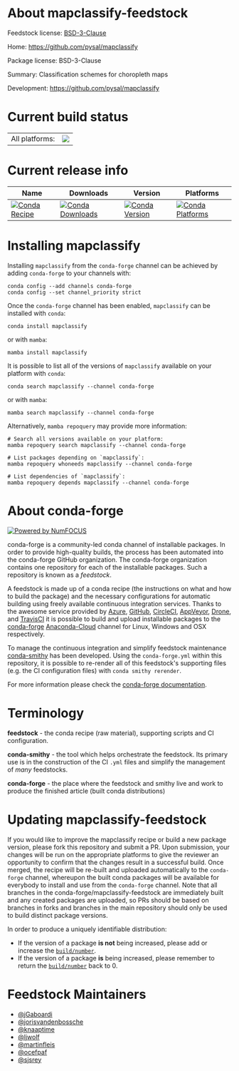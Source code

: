 About mapclassify-feedstock
===========================

Feedstock license: [BSD-3-Clause](https://github.com/conda-forge/mapclassify-feedstock/blob/main/LICENSE.txt)

Home: https://github.com/pysal/mapclassify

Package license: BSD-3-Clause

Summary: Classification schemes for choropleth maps

Development: https://github.com/pysal/mapclassify

Current build status
====================


<table><tr><td>All platforms:</td>
    <td>
      <a href="https://dev.azure.com/conda-forge/feedstock-builds/_build/latest?definitionId=5941&branchName=main">
        <img src="https://dev.azure.com/conda-forge/feedstock-builds/_apis/build/status/mapclassify-feedstock?branchName=main">
      </a>
    </td>
  </tr>
</table>

Current release info
====================

| Name | Downloads | Version | Platforms |
| --- | --- | --- | --- |
| [![Conda Recipe](https://img.shields.io/badge/recipe-mapclassify-green.svg)](https://anaconda.org/conda-forge/mapclassify) | [![Conda Downloads](https://img.shields.io/conda/dn/conda-forge/mapclassify.svg)](https://anaconda.org/conda-forge/mapclassify) | [![Conda Version](https://img.shields.io/conda/vn/conda-forge/mapclassify.svg)](https://anaconda.org/conda-forge/mapclassify) | [![Conda Platforms](https://img.shields.io/conda/pn/conda-forge/mapclassify.svg)](https://anaconda.org/conda-forge/mapclassify) |

Installing mapclassify
======================

Installing `mapclassify` from the `conda-forge` channel can be achieved by adding `conda-forge` to your channels with:

```
conda config --add channels conda-forge
conda config --set channel_priority strict
```

Once the `conda-forge` channel has been enabled, `mapclassify` can be installed with `conda`:

```
conda install mapclassify
```

or with `mamba`:

```
mamba install mapclassify
```

It is possible to list all of the versions of `mapclassify` available on your platform with `conda`:

```
conda search mapclassify --channel conda-forge
```

or with `mamba`:

```
mamba search mapclassify --channel conda-forge
```

Alternatively, `mamba repoquery` may provide more information:

```
# Search all versions available on your platform:
mamba repoquery search mapclassify --channel conda-forge

# List packages depending on `mapclassify`:
mamba repoquery whoneeds mapclassify --channel conda-forge

# List dependencies of `mapclassify`:
mamba repoquery depends mapclassify --channel conda-forge
```


About conda-forge
=================

[![Powered by
NumFOCUS](https://img.shields.io/badge/powered%20by-NumFOCUS-orange.svg?style=flat&colorA=E1523D&colorB=007D8A)](https://numfocus.org)

conda-forge is a community-led conda channel of installable packages.
In order to provide high-quality builds, the process has been automated into the
conda-forge GitHub organization. The conda-forge organization contains one repository
for each of the installable packages. Such a repository is known as a *feedstock*.

A feedstock is made up of a conda recipe (the instructions on what and how to build
the package) and the necessary configurations for automatic building using freely
available continuous integration services. Thanks to the awesome service provided by
[Azure](https://azure.microsoft.com/en-us/services/devops/), [GitHub](https://github.com/),
[CircleCI](https://circleci.com/), [AppVeyor](https://www.appveyor.com/),
[Drone](https://cloud.drone.io/welcome), and [TravisCI](https://travis-ci.com/)
it is possible to build and upload installable packages to the
[conda-forge](https://anaconda.org/conda-forge) [Anaconda-Cloud](https://anaconda.org/)
channel for Linux, Windows and OSX respectively.

To manage the continuous integration and simplify feedstock maintenance
[conda-smithy](https://github.com/conda-forge/conda-smithy) has been developed.
Using the ``conda-forge.yml`` within this repository, it is possible to re-render all of
this feedstock's supporting files (e.g. the CI configuration files) with ``conda smithy rerender``.

For more information please check the [conda-forge documentation](https://conda-forge.org/docs/).

Terminology
===========

**feedstock** - the conda recipe (raw material), supporting scripts and CI configuration.

**conda-smithy** - the tool which helps orchestrate the feedstock.
                   Its primary use is in the construction of the CI ``.yml`` files
                   and simplify the management of *many* feedstocks.

**conda-forge** - the place where the feedstock and smithy live and work to
                  produce the finished article (built conda distributions)


Updating mapclassify-feedstock
==============================

If you would like to improve the mapclassify recipe or build a new
package version, please fork this repository and submit a PR. Upon submission,
your changes will be run on the appropriate platforms to give the reviewer an
opportunity to confirm that the changes result in a successful build. Once
merged, the recipe will be re-built and uploaded automatically to the
`conda-forge` channel, whereupon the built conda packages will be available for
everybody to install and use from the `conda-forge` channel.
Note that all branches in the conda-forge/mapclassify-feedstock are
immediately built and any created packages are uploaded, so PRs should be based
on branches in forks and branches in the main repository should only be used to
build distinct package versions.

In order to produce a uniquely identifiable distribution:
 * If the version of a package **is not** being increased, please add or increase
   the [``build/number``](https://docs.conda.io/projects/conda-build/en/latest/resources/define-metadata.html#build-number-and-string).
 * If the version of a package **is** being increased, please remember to return
   the [``build/number``](https://docs.conda.io/projects/conda-build/en/latest/resources/define-metadata.html#build-number-and-string)
   back to 0.

Feedstock Maintainers
=====================

* [@jGaboardi](https://github.com/jGaboardi/)
* [@jorisvandenbossche](https://github.com/jorisvandenbossche/)
* [@knaaptime](https://github.com/knaaptime/)
* [@ljwolf](https://github.com/ljwolf/)
* [@martinfleis](https://github.com/martinfleis/)
* [@ocefpaf](https://github.com/ocefpaf/)
* [@sjsrey](https://github.com/sjsrey/)


<!-- dummy commit to enable rerendering -->

